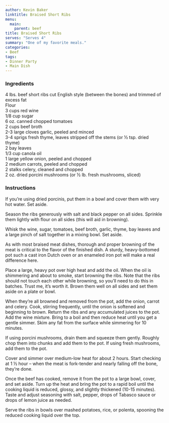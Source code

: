 ```yaml
---
author: Kevin Baker
linktitle: Braised Short Ribs
menu:
  main:
    parent: beef
title: Braised Short Ribs
serves: "Serves 4"
summary: "One of my favorite meals."
categories:
- Beef
tags:
- Dinner Party
- Main Dish
---
```

### Ingredients

<div class="ingredient-list">

4 lbs. beef short ribs cut English style (between the bones) and trimmed of excess fat  
Flour  
3 cups red wine  
1/8 cup sugar  
6 oz. canned chopped tomatoes  
2 cups beef broth  
2-3 large cloves garlic, peeled and minced  
3-4 sprigs fresh thyme, leaves stripped off the stems (or ½ tsp. dried thyme)  
2 bay leaves  
1/3 cup canola oil  
1 large yellow onion, peeled and chopped  
2 medium carrots, peeled and chopped  
2 stalks celery, cleaned and chopped  
2 oz. dried porcini mushrooms (or ½ lb. fresh mushrooms, sliced)  

</div>

### Instructions
If you’re using dried porcinis, put them in a bowl and cover them with very hot water. Set aside.

Season the ribs generously with salt and black pepper on all sides. Sprinkle them lightly with flour on all sides (this will aid in browning).

Whisk the wine, sugar, tomatoes, beef broth, garlic, thyme, bay leaves and a large pinch of salt together in a mixing bowl. Set aside.

As with most braised meat dishes, thorough and proper browning of the meat is critical to the flavor of the finished dish. A sturdy, heavy-bottomed pot such a cast iron Dutch oven or an enameled iron pot will make a real difference here.

Place a large, heavy pot over high heat and add the oil. When the oil is shimmering and about to smoke, start browning the ribs. Note that the ribs should not touch each other while browning, so you’ll need to do this in batches. Trust me, it’s worth it. Brown them well on all sides and set them aside on a plate or bowl.

When they’re all browned and removed from the pot, add the onion, carrot and celery. Cook, stirring frequently, until the onion is softened and beginning to brown. Return the ribs and any accumulated juices to the pot. Add the wine mixture. Bring to a boil and then reduce heat until you get a gentle simmer. Skim any fat from the surface while simmering for 10 minutes.

If using porcini mushrooms, drain them and squeeze them gently. Roughly chop them into chunks and add them to the pot. If using fresh mushrooms, add them to the pot.

Cover and simmer over medium-low heat for about 2 hours. Start checking at 1 ½ hour – when the meat is fork-tender and nearly falling off the bone, they’re done.

Once the beef has cooked, remove it from the pot to a large bowl, cover, and set aside. Turn up the heat and bring the pot to a rapid boil until the cooking liquid is reduced, glossy, and slightly thickened (10-15 minutes). Taste and adjust seasoning with salt, pepper, drops of Tabasco sauce or drops of lemon juice as needed.

Serve the ribs in bowls over mashed potatoes, rice, or polenta, spooning the reduced cooking liquid over the top.